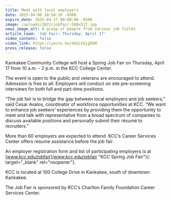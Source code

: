 ```yaml
---
title: Meet with local employers
date: 2025-04-08 10:50:19 -0500
expire_date: 2025-04-17 00:00:00 -0500
image: /uploads/2022/jobfair-580x517.jpg
news_image_alt: A group of people from various job fields
article_lead: 'Job Fair: Thursday, April 17'
video_content: false
video_link: https://youtu.be/4d2LkGjg5bM
press_release: false
---
```

Kankakee Community College will host a Spring Job Fair on Thursday, April 17 from 10 a.m. - 2 p.m. in the KCC College Center.

The event is open to the public and veterans are encouraged to attend. Admission is free to all. Employers will conduct on site pre-screening interviews for both full and part-time positions.

“The job fair is to bridge the gap between local employers and job seekers,” said Cesar Avalos, coordinator of workforce opportunities at KCC. “We want to enhance job seekers’ experiences by providing them the opportunity to meet and talk with representative from a broad spectrum of companies to discuss available positions and personally submit their résumé to recruiters.”

More than 60 employers are expected to attend. KCC’s Career Services Center offers resume assistance before the job fair.

An employer registration form and list of participating employers is at [www.kcc.edu/jobfair](www.kcc.edu/jobfair "KCC Spring Job Fair"){: target="_blank" rel="noopener"}.

KCC is located at 100 College Drive in Kankakee, south of downtown Kankakee.

The Job Fair is sponsored by KCC’s Charlton Family Foundation Career Services Center.